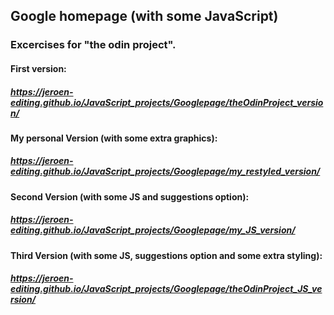## Google homepage (with some JavaScript)

### Excercises for "the odin project".

#### First version:
##### https://jeroen-editing.github.io/JavaScript_projects/Googlepage/theOdinProject_version/

#### My personal Version (with some extra graphics):
##### https://jeroen-editing.github.io/JavaScript_projects/Googlepage/my_restyled_version/

#### Second Version (with some JS and suggestions option):
##### https://jeroen-editing.github.io/JavaScript_projects/Googlepage/my_JS_version/

#### Third Version (with some JS, suggestions option and some extra styling):
##### https://jeroen-editing.github.io/JavaScript_projects/Googlepage/theOdinProject_JS_version/